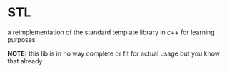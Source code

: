 # STL

a reimplementation of the standard template library in c++ for learning purposes

**NOTE:** this lib is in no way complete or fit for actual usage but you know that already
